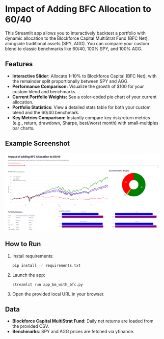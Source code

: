 # Impact of Adding BFC Allocation to 60/40

This Streamlit app allows you to interactively backtest a portfolio with dynamic allocation to the Blockforce Capital MultiStrat Fund (BFC Net), alongside traditional assets (SPY, AGG). You can compare your custom blend to classic benchmarks like 60/40, 100% SPY, and 100% AGG.

## Features

- **Interactive Slider:** Allocate 1–10% to Blockforce Capital (BFC Net), with the remainder split proportionally between SPY and AGG.
- **Performance Comparison:** Visualize the growth of $100 for your custom blend and benchmarks.
- **Current Portfolio Weights:** See a color-coded pie chart of your current allocation.
- **Portfolio Statistics:** View a detailed stats table for both your custom blend and the 60/40 benchmark.
- **Key Metrics Comparison:** Instantly compare key risk/return metrics (e.g., return, drawdown, Sharpe, best/worst month) with small-multiples bar charts.

## Example Screenshot

![App Screenshot](screenshot.png)

## How to Run

1. Install requirements:
   ```bash
   pip install -r requirements.txt
   ```
2. Launch the app:
   ```bash
   streamlit run app_bm_with_bfc.py
   ```
3. Open the provided local URL in your browser.

## Data

- **Blockforce Capital MultiStrat Fund**: Daily net returns are loaded from the provided CSV.
- **Benchmarks**: SPY and AGG prices are fetched via yfinance. 